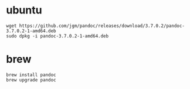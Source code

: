 # ubuntu

```
wget https://github.com/jgm/pandoc/releases/download/3.7.0.2/pandoc-3.7.0.2-1-amd64.deb
sudo dpkg -i pandoc-3.7.0.2-1-amd64.deb
```

# brew

```shell
brew install pandoc
brew upgrade pandoc
```
